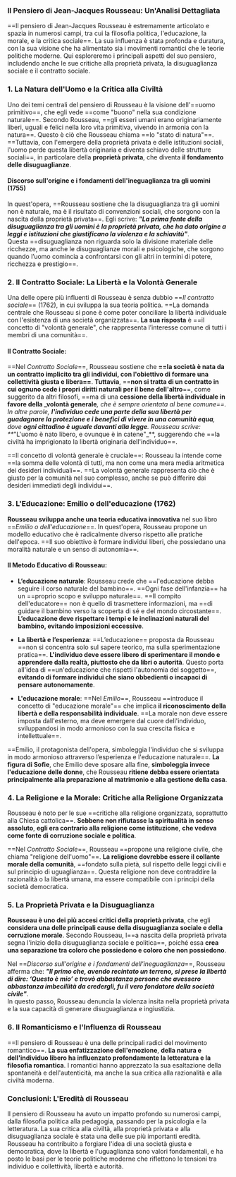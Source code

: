 ### Il Pensiero di Jean-Jacques Rousseau: Un'Analisi Dettagliata

==Il pensiero di Jean-Jacques Rousseau è estremamente articolato e spazia in numerosi campi, tra cui la filosofia politica, l'educazione, la morale, e la critica sociale==. La sua influenza è stata profonda e duratura, con la sua visione che ha alimentato sia i movimenti romantici che le teorie politiche moderne. Qui esploreremo i principali aspetti del suo pensiero, includendo anche le sue critiche alla proprietà privata, la disuguaglianza sociale e il contratto sociale.

### 1. **La Natura dell'Uomo e la Critica alla Civiltà**

Uno dei temi centrali del pensiero di Rousseau è la visione dell'==uomo primitivo==, che egli vede ==come "buono" nella sua condizione naturale==. Secondo Rousseau, ==gli esseri umani erano originariamente liberi, uguali e felici nella loro vita primitiva, vivendo in armonia con la natura==. Questo è ciò che Rousseau chiama ==lo "stato di natura"==. ==Tuttavia, con l'emergere della proprietà privata e delle istituzioni sociali, l'uomo perde questa libertà originaria e diventa schiavo delle strutture sociali==, in particolare della **proprietà privata**, che diventa **il fondamento delle disuguaglianze**.

#### **Discorso sull'origine e i fondamenti dell'ineguaglianza tra gli uomini (1755)**

In quest'opera, ==Rousseau sostiene che la disuguaglianza tra gli uomini non è naturale, ma è il risultato di convenzioni sociali, che sorgono con la nascita della proprietà privata==. Egli scrive: **_"La prima fonte della disuguaglianza tra gli uomini è la proprietà privata, che ha dato origine a leggi e istituzioni che giustificano la violenza e la schiavitù"_**.  
Questa ==disuguaglianza non riguarda solo la divisione materiale delle ricchezze, ma anche le disuguaglianze morali e psicologiche, che sorgono quando l’uomo comincia a confrontarsi con gli altri in termini di potere, ricchezza e prestigio==.

### 2. **Il Contratto Sociale: La Libertà e la Volontà Generale**

Una delle opere più influenti di Rousseau è senza dubbio ==_Il contratto sociale_== (1762), in cui sviluppa la sua teoria politica. ==La domanda centrale che Rousseau si pone è come poter conciliare la libertà individuale con l'esistenza di una società organizzata==. **La sua risposta** è ==il concetto di "volontà generale", che rappresenta l’interesse comune di tutti i membri di una comunità==.

#### **Il Contratto Sociale:**

==Nel _Contratto Sociale_==, Rousseau sostiene che **==la società è nata da un contratto implicito tra gli individui, con l'obiettivo di formare una collettività giusta e libera==**. **Tuttavia**, ==**non si tratta di un contratto in cui ognuno cede i propri diritti naturali per il bene dell'altro**==, come suggerito da altri filosofi, ==ma di una **cessione della libertà individuale in favore della _volontà generale**_, che è sempre orientata al bene comune==. In altre parole, **l'individuo cede una parte della sua libertà per guadagnare la protezione e i benefici di vivere in una comunità equa**, dove **ogni cittadino è uguale davanti alla legge**. Rousseau scrive: **_"L'uomo è nato libero, e ovunque è in catene"_**, suggerendo che ==la civiltà ha imprigionato la libertà originaria dell'individuo==.

==Il concetto di volontà generale è cruciale==: Rousseau la intende come ==la somma delle volontà di tutti, ma non come una mera media aritmetica dei desideri individuali==. ==La volontà generale rappresenta ciò che è giusto per la comunità nel suo complesso, anche se può differire dai desideri immediati degli individui==.

### 3. **L'Educazione: Emilio o dell'educazione (1762)**

**Rousseau sviluppa anche una teoria educativa innovativa** nel suo libro ==_Emilio o dell'educazione_==. In quest'opera, Rousseau propone un modello educativo che è radicalmente diverso rispetto alle pratiche dell'epoca. ==Il suo obiettivo è formare individui liberi, che possiedano una moralità naturale e un senso di autonomia==.

#### **Il Metodo Educativo di Rousseau:**

- **L’educazione naturale**: Rousseau crede che ==l'educazione debba seguire il corso naturale del bambino==. ==Ogni fase dell'infanzia== ha un ==proprio scopo e sviluppo naturale==. ==Il compito dell'educatore== non è quello di trasmettere informazioni, ma ==di guidare il bambino verso la scoperta di sé e del mondo circostante==. **L’educazione deve rispettare i tempi e le inclinazioni naturali del bambino, evitando imposizioni eccessive**.
    
- **La libertà e l’esperienza**: ==L’educazione== proposta da Rousseau ==non si concentra solo sul sapere teorico, ma sulla sperimentazione pratica==. **L'individuo deve essere libero di sperimentare il mondo e apprendere dalla realtà, piuttosto che da libri o autorità**. Questo porta all'idea di ==un'educazione che rispetti l'autonomia del soggetto==, **evitando di formare individui che siano obbedienti o incapaci di pensare autonomamente**.
    
- **L'educazione morale**: ==Nel _Emilio_==, Rousseau ==introduce il concetto di "educazione morale"== che implica **il riconoscimento della libertà e della responsabilità individuale**. ==La morale non deve essere imposta dall'esterno, ma deve emergere dal cuore dell'individuo, sviluppandosi in modo armonioso con la sua crescita fisica e intellettuale==.
    

==Emilio, il protagonista dell'opera, simboleggia l'individuo che si sviluppa in modo armonioso attraverso l’esperienza e l'educazione naturale==. **La figura di Sofie**, che Emilio deve sposare alla fine, **simboleggia invece l'educazione delle donne**, che Rousseau **ritiene debba essere orientata principalmente alla preparazione al matrimonio e alla gestione della casa**.

### 4. **La Religione e la Morale: Critiche alla Religione Organizzata**

Rousseau è noto per le sue ==critiche alla religione organizzata, soprattutto alla Chiesa cattolica==. **Sebbene non rifiutasse la spiritualità in senso assoluto**, **egli era contrario alla religione come istituzione**, **che vedeva come fonte di corruzione sociale e politica**.

==Nel _Contratto Sociale_==, Rousseau ==propone una religione civile, che chiama "religione dell'uomo"==. **La religione dovrebbe essere il collante morale della comunità**, ==fondato sulla pietà, sul rispetto delle leggi civili e sul principio di uguaglianza==. Questa religione non deve contraddire la razionalità o la libertà umana, ma essere compatibile con i principi della società democratica.

### 5. **La Proprietà Privata e la Disuguaglianza**

**Rousseau è uno dei più accesi critici della proprietà privata**, che egli **considera una delle principali cause della disuguaglianza sociale e della corruzione morale**. Secondo Rousseau, l==a nascita della proprietà privata segna l'inizio della disuguaglianza sociale e politica==, poiché essa **crea una separazione tra coloro che possiedono e coloro che non possiedono**.

Nel ==_Discorso sull'origine e i fondamenti dell'ineguaglianza_==, Rousseau afferma che: **_"Il primo che, avendo recintato un terreno, si prese la libertà di dire: ‘Questo è mio’ e trovò abbastanza persone che avessero abbastanza imbecillità da credergli, fu il vero fondatore della società civile"_**.  
In questo passo, Rousseau denuncia la violenza insita nella proprietà privata e la sua capacità di generare disuguaglianza e ingiustizia.

### 6. **Il Romanticismo e l'Influenza di Rousseau**

==Il pensiero di Rousseau è una delle principali radici del movimento romantico==. **La sua enfatizzazione dell'emozione**, **della natura e dell'individuo libero ha influenzato profondamente la letteratura e la filosofia romantica**. I romantici hanno apprezzato la sua esaltazione della spontaneità e dell'autenticità, ma anche la sua critica alla razionalità e alla civiltà moderna.

### Conclusioni: L'Eredità di Rousseau

Il pensiero di Rousseau ha avuto un impatto profondo su numerosi campi, dalla filosofia politica alla pedagogia, passando per la psicologia e la letteratura. La sua critica alla civiltà, alla proprietà privata e alla disuguaglianza sociale è stata una delle sue più importanti eredità. Rousseau ha contribuito a forgiare l'idea di una società giusta e democratica, dove la libertà e l'uguaglianza sono valori fondamentali, e ha posto le basi per le teorie politiche moderne che riflettono le tensioni tra individuo e collettività, libertà e autorità.